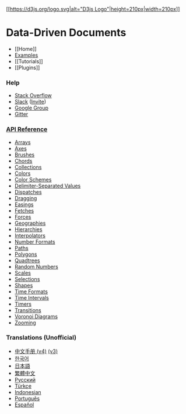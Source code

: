[[[https://d3js.org/logo.svg|alt="D3js Logo"|height=210px|width=210px]]](https://d3js.org)

Data-Driven Documents
=====================

- [[Home]]
- [Examples](https://observablehq.com/@d3/gallery)
- [[Tutorials]]
- [[Plugins]]

### Help
- [Stack Overflow](https://stackoverflow.com/questions/tagged/d3.js)
- [Slack](https://d3js.slack.com) ([Invite](https://d3-slackin.herokuapp.com/))
- [Google Group](https://groups.google.com/group/d3-js)
- [Gitter](https://gitter.im/d3/d3)

### [API Reference](https://github.com/d3/d3/blob/master/API.md)
* [Arrays](https://github.com/d3/d3/blob/master/API.md#arrays-d3-array)
* [Axes](https://github.com/d3/d3/blob/master/API.md#axes-d3-axis)
* [Brushes](https://github.com/d3/d3/blob/master/API.md#brushes-d3-brush)
* [Chords](https://github.com/d3/d3/blob/master/API.md#chords-d3-chord)
* [Collections](https://github.com/d3/d3/blob/master/API.md#collections-d3-collection)
* [Colors](https://github.com/d3/d3/blob/master/API.md#colors-d3-color)
* [Color Schemes](https://github.com/d3/d3/blob/master/API.md#color-schemes-d3-scale-chromatic)
* [Delimiter-Separated Values](https://github.com/d3/d3/blob/master/API.md#delimiter-separated-values-d3-dsv)
* [Dispatches](https://github.com/d3/d3/blob/master/API.md#dispatches-d3-dispatch)
* [Dragging](https://github.com/d3/d3/blob/master/API.md#dragging-d3-drag)
* [Easings](https://github.com/d3/d3/blob/master/API.md#easings-d3-ease)
* [Fetches](https://github.com/d3/d3/blob/master/API.md#fetches-d3-fetch)
* [Forces](https://github.com/d3/d3/blob/master/API.md#forces-d3-force)
* [Geographies](https://github.com/d3/d3/blob/master/API.md#geographies-d3-geo)
* [Hierarchies](https://github.com/d3/d3/blob/master/API.md#hierarchies-d3-hierarchy)
* [Interpolators](https://github.com/d3/d3/blob/master/API.md#interpolators-d3-interpolate)
* [Number Formats](https://github.com/d3/d3/blob/master/API.md#number-formats-d3-format)
* [Paths](https://github.com/d3/d3/blob/master/API.md#paths-d3-path)
* [Polygons](https://github.com/d3/d3/blob/master/API.md#polygons-d3-polygon)
* [Quadtrees](https://github.com/d3/d3/blob/master/API.md#quadtrees-d3-quadtree)
* [Random Numbers](https://github.com/d3/d3/blob/master/API.md#random-numbers-d3-random)
* [Scales](https://github.com/d3/d3/blob/master/API.md#scales-d3-scale)
* [Selections](https://github.com/d3/d3/blob/master/API.md#selections-d3-selection)
* [Shapes](https://github.com/d3/d3/blob/master/API.md#shapes-d3-shape)
* [Time Formats](https://github.com/d3/d3/blob/master/API.md#time-formats-d3-time-format)
* [Time Intervals](https://github.com/d3/d3/blob/master/API.md#time-intervals-d3-time)
* [Timers](https://github.com/d3/d3/blob/master/API.md#timers-d3-timer)
* [Transitions](https://github.com/d3/d3/blob/master/API.md#transitions-d3-transition)
* [Voronoi Diagrams](https://github.com/d3/d3/blob/master/API.md#voronoi-diagrams-d3-voronoi)
* [Zooming](https://github.com/d3/d3/blob/master/API.md#zooming-d3-zoom)

### Translations (Unofficial)
- [中文手册 (v4)](https://github.com/tianxuzhang/d3.v4-API-Translation) [(v3)](https://github.com/d3/d3/wiki/API--%E4%B8%AD%E6%96%87%E6%89%8B%E5%86%8C)
- [한국어](/zziuni/d3/wiki)
- [日本語](/mbostock/d3/wiki/JP-Home)
- [繁體中文](/mbostock/d3/wiki/TW-Home)
- [Русский](/mbostock/d3/wiki/API-Reference-\(русскоязычная-версия\))
- [Türkçe](/ahmetkurnaz/d3/wiki)
- [Indonesian](/widiantonugroho/d3/wiki)
- [Português](/jeanbauer/d3/wiki)
- [Español](/19cah/d3/wiki)